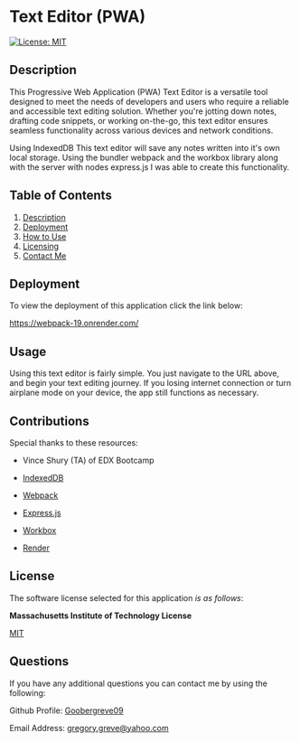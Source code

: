 # Text Editor (PWA)

  [![License: MIT](https://img.shields.io/badge/License-MIT-yellow.svg)](https://opensource.org/licenses/MIT)

  
## Description

This Progressive Web Application (PWA) Text Editor is a versatile tool designed to meet the needs of developers and users who require a reliable and accessible text editing solution. Whether you're jotting down notes, drafting code snippets, or working on-the-go, this text editor ensures seamless functionality across various devices and network conditions.

Using IndexedDB This text editor will save any notes written into it's own local storage. Using the bundler webpack and the workbox library along with the server with nodes express.js I was able to create this functionality.
  
## Table of Contents

1. [Description](#description)  
2. [Deployment](#deployment)
3. [How to Use](#usage)  
4. [Licensing](#license)  
5. [Contact Me](#questions)

## Deployment

To view the deployment of this application click the link below:

https://webpack-19.onrender.com/

## Usage

Using this text editor is fairly simple. You just navigate to the URL above, and begin your text editing journey. If you losing internet connection or turn airplane mode on your device, the app still functions as necessary.

## Contributions

Special thanks to these resources:

* Vince Shury (TA) of EDX Bootcamp

* [IndexedDB](https://javascript.info/indexeddb)

* [Webpack](https://webpack.js.org/)

* [Express.js](https://expressjs.com/)

* [Workbox](https://web.dev/learn/pwa/workbox/)

* [Render](https://render.com/)


## License

The software license selected for this application *is as follows*:

**Massachusetts Institute of Technology License**

[MIT](https://opensource.org/licenses/MIT)


## Questions

If you have any additional questions you can contact me by using the following:

 Github Profile: [Goobergreve09](https://www.github.com/Goobergreve09)

 Email Address: gregory.greve@yahoo.com